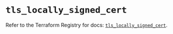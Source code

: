# `tls_locally_signed_cert`

Refer to the Terraform Registry for docs: [`tls_locally_signed_cert`](https://registry.terraform.io/providers/hashicorp/tls/4.0.6/docs/resources/locally_signed_cert).
